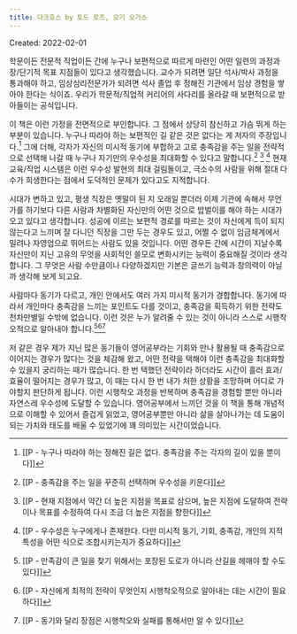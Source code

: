 ```yaml
---
title: 다크호스 by 토드 로즈, 오기 오가스
---
```


Created: 2022-02-01

학문이든 전문적 직업이든 간에 누구나 보편적으로 따르게 마련인 어떤 일련의 과정과  장/단기적 목표 지점들이 있다고 생각했습니다. 교수가 되려면 일단 석사/박사 과정을 통과해야 하고, 임상심리전문가가 되려면 석사 졸업 후 정해진 기관에서 임상 경험을 쌓아야 한다는 식이죠. 우리가 학문적/직업적 커리어의 사다리를 올라갈 때 보편적으로 받아들이는 공식입니다. 

이 책은 이런 가정을 전면적으로 부인합니다. 그 점에서 상당히 참신하고 가슴 뛰게 하는 부분이 있습니다. 누구나 따라야 하는 보편적인 길 같은 것은 없다는 게 저자의 주장입니다.[^1] 그에 더해, 각자가 자신의 미시적 동기에 부합하고 고로 충족감을 주는 일을 전략적으로 선택해 나갈 때 누구나 자기만의 우수성을 최대화할 수 있다고 말합니다.[^2] [^3] [^4] 현재 교육/직업 시스템은 이런 우수성 발현의 최대 걸림돌이고, 극소수의 사람을 위해 절대 다수가 희생한다는 점에서 도덕적인 문제가 있다고도 지적합니다.

시대가 변하고 있고, 평생 직장은 옛말이 된 지 오래일 뿐더러 이제 기관에 속해서 무언가를 하기보다 다른 사람과 차별화된 자신만의 어떤 것으로 밥벌이를 해야 하는 시대가 오고 있다고 생각합니다. 성공에 이르는 보편적 경로를 따르는 것이 자신에게 득이 되지 않는다고 느끼며 잘 다니던 직장을 그만 두는 경우도 있고, 어쩔 수 없이 임금체계에서 밀려나 자영업으로 뛰어드는 사람도 있을 것입니다. 어떤 경우든 간에 시간이 지날수록 자신만이 지닌 고유의 무엇을 사회적인 쓸모로 변화시키는 능력이 중요해질 것이라 생각합니다. 그 무엇은 사람 수만큼이나 다양하겠지만 기본은 글쓰기 능력과 창의력이 아닐까 생각해 보게 되고요.

사람마다 동기가 다르고, 개인 안에서도 여러 가지 미시적 동기가 경합합니다. 동기에 따라서 개인마다 충족감을 느끼는 포인트도 다를 것이고, 충족감을 획득하기 위한 전략도 천차만별일 수밖에 없습니다. 이런 것은 누가 알려줄 수 있는 것이 아니라 스스로 시행착오적으로 알아내야 합니다.[^5][^6][^7] 

저 같은 경우 제가 지닌 많은 동기들이 영어공부라는 기회와 만나 활용될 때 충족감으로 이어지는 경우가 많다는 것을 체감해 왔고, 어떤 전략을 택해야 이런 충족감을 최대화할 수 있을지 궁리하는 때가 많습니다. 한 번 택했던 전략이라 하더라도 시간이 흘러 효과/효율이 떨어지는 경우가 많고, 이 때는 다시 한 번 내가 처한 상황을 조망하며 어디로 가야할지 판단하게 됩니다. 이런 시행착오 과정을 반복하며 충족감을 경험할 뿐만 아니라 자연스레 우수성에 도달할 수 있습니다. 영어공부에서 느끼던 것을 이 책을 통해 개념적으로 이해할 수 있어서 즐겁게 읽었고, 영어공부뿐만 아니라 삶을 살아나가는 데 도움이 되는 가치와 태도를 배울 수 있었기에 꽤 의미있는 시간이었습니다. 


[^1]: [[P - 누구나 따라야 하는 정해진 길은 없다. 충족감을 주는 각자의 길이 있을 뿐이다]]
[^2]: [[P - 충족감을 주는 일을 꾸준히 선택하며 우수성을 키운다]]
[^3]: [[P -  현재 지점에서 약간 더 높은 지점을 목표로 삼으며, 높은 지점에 도달하여 전략이나 목표를 수정하여 다시 조금 더 높은 지점을 향한다]]
[^4]: [[P -  우수성은 누구에게나 존재한다. 다만 미시적 동기, 기회, 충족감, 개인의 지적 특성을 어떤 식으로 조합시키는지가 중요하다]]
[^5]: [[P -  만족감이 큰 일을 찾기 위해서는 포장된 도로가 아니라 산길을 헤매야 할 수도 있다]]
[^6]:[[P -  자신에게 최적의 전략이 무엇인지 시행착오적으로 알아내는 데는 시간이 필요하다]]
[^7]: [[P -  동기와 달리 장점은 시행착오와 실패를 통해서만 알 수 있다]]